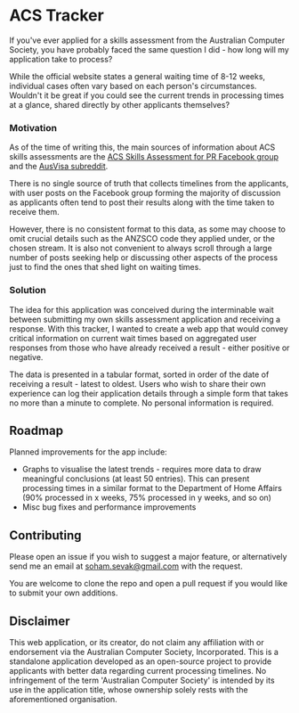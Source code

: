 # ACS Tracker

If you've ever applied for a skills assessment from the Australian Computer Society, you have probably faced the same question I did - how long will my application take to process? 

While the official website states a general waiting time of 8-12 weeks, individual cases often vary based on each person's circumstances. Wouldn't it be great if you could see the current trends in processing times at a glance, shared directly by other applicants themselves?

### Motivation

As of the time of writing this, the main sources of information about ACS skills assessments are the [ACS Skills Assessment for PR Facebook group](https://www.facebook.com/groups/acs4pr) and the [AusVisa subreddit](https://www.reddit.com/r/AusVisa/).

There is no single source of truth that collects timelines from the applicants, with user posts on the Facebook group forming the majority of discussion as applicants often tend to post their results along with the time taken to receive them. 

However, there is no consistent format to this data, as some may choose to omit crucial details such as the ANZSCO code they applied under, or the chosen stream. It is also not convenient to always scroll through a large number of posts seeking help or discussing other aspects of the process just to find the ones that shed light on waiting times.

### Solution

The idea for this application was conceived during the interminable wait between submitting my own skills assessment application and receiving a response. With this tracker, I wanted to create a web app that would convey critical information on current wait times based on aggregated user responses from those who have already received a result - either positive or negative. 

The data is presented in a tabular format, sorted in order of the date of receiving a result - latest to oldest. Users who wish to share their own experience can log their application details through a simple form that takes no more than a minute to complete. No personal information is required.

## Roadmap

Planned improvements for the app include:

* Graphs to visualise the latest trends - requires more data to draw meaningful conclusions (at least 50 entries). This can present processing times in a similar format to the Department of Home Affairs (90% processed in x weeks, 75% processed in y weeks, and so on)
* Misc bug fixes and performance improvements

## Contributing

Please open an issue if you wish to suggest a major feature, or alternatively send me an email at [soham.sevak@gmail.com](mailto:soham.sevak@gmail.com) with the request.

You are welcome to clone the repo and open a pull request if you would like to submit your own additions.

## Disclaimer

This web application, or its creator, do not claim any affiliation with or endorsement via the Australian Computer Society, Incorporated. This is a standalone application developed as an open-source project to provide applicants with better data regarding current processing timelines. No infringement of the term 'Australian Computer Society' is intended by its use in the application title, whose ownership solely rests with the aforementioned organisation.